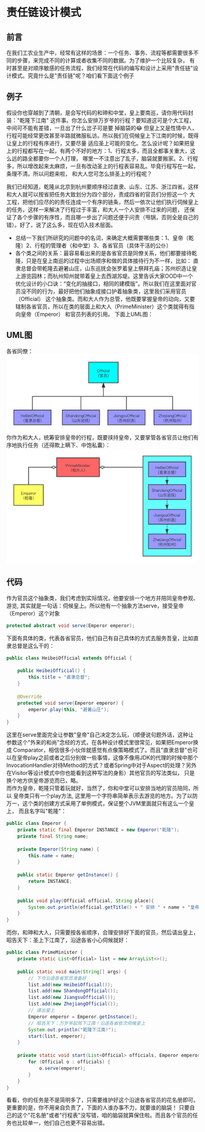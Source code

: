 # 责任链设计模式

## 前言
在我们工农业生产中，经常有这样的场景：一个任务、事务、流程等都需要很多不同的步骤，来完成不同的计算或者收集不同的数据。为了维护一个比较复杂，
有时甚至是对顺序敏感的任务流程，我们经常在代码的编写和设计上采用"责任链"设计模式。究竟什么是"责任链"呢？咱们看下面这个例子

## 例子
假设你也穿越到了清朝，是会写代码的和珅和中堂，皇上要南巡，请你用代码封装："乾隆下江南" 这件事。你怎么安排万岁爷的行程？要知道这可是个大工程，
中间可不能有差错，一旦出了什么岔子可是要
掉脑袋的😂 但皇上又是性情中人，行程可能经常更改甚至半路就微服私访。所以我们在伺候皇上下江南的时候，既得让皇上的行程有序进行，又要尽量
适应圣上可能的变化。怎么设计呢？如果把皇上的行程都写在一起，有两个不好的地方：1、行程太多，而且全都事关重大，这么远的路全都要你一个人打理，
哪里一不注意出了乱子，脑袋就要搬家。2、行程多，所以增改起来太麻烦，一旦有改动圣上的行程表容易乱。毕竟行程写在一起，条理不清。所以问题来啦，
和大人您可怎么排圣上的行程呢？  

我们已经知道，乾隆从北京到杭州要顺序经过直隶、山东、江苏、浙江四省。这样和大人就可以按省把任务大致划分为四个部分，责成四省的官员们分担这一个
大工程，把他们应尽的的责任连成一个有序的链条，然后一依次让他们执行伺候皇上的任务，这样一来解决了行程过于丰富，和大人一个人安排不过来的问题，
还保证了各个步骤的有序性，而且哪一步出了问题还便于问责（甩锅，否则全是自己的错）。好了，说了这么多，现在切入技术层面。  

- 总结一下我们所研究的问题中的名词，来确定大概需要哪些类：1、皇帝（乾隆）2、行程的管理者（和中堂）3、各省官员（具体干活的公仆）
- 各个类之间的关系：最容易看出来的是各省官员是同僚关系，他们都要接待乾隆，只是在皇上南巡的过程中出场顺序和做的具体接待行为不一样，比如：
直隶总督会带乾隆去避暑山庄，山东巡抚会张罗着皇上祭拜孔庙；苏州织造让皇上游览园林；而杭州知州就带着皇上去西湖苏堤。这里告诉大家OOD中一个
优化设计的小口诀：“变化的抽接口，相同的建模版”。所以我们在这里面对官员没不同的行为，最好把他们抽象成接口护着抽象类，这里我们采用官员（Official）
这个抽象类。而和大人作为总管，他既要掌握皇帝的动向，又要辖制各省官员，所以在类的层面上和大人（PrimeMinister）这个类就得有指向皇帝（Emperor）
和官员列表的引用。 下面上UML图：  

## UML图
各省同僚：  
![](images/Officials.png "")  
你作为和大人，统筹安排皇帝的行程，既要挟持皇帝，又要掌管各省官员让他们有序地执行任务（还得欺上瞒下、中饱私囊）：  
![](images/Relations.png "")  

## 代码
作为官员这个抽象类，我们考虑到实际情况，他要安排一个地方并陪同皇帝参观、游览, 其实就是一句话：伺候皇上。所以他有一个抽象方法serve，接受皇帝
（Emperor）这个对象
```java
protected abstract void serve(Emperor emperor);
```
下面有具体的类，代表各省官员，他们自己有自己具体的方式去服务吾皇，比如直隶总督是这么干的：
```java
public class HeibeiOfficial extends Official {

    public HeibeiOfficial() { 
        this.title = "直隶总督";
    }

    @Override
    protected void serve(Emperor emperor) {
        emperor.play(this, "避暑山庄");
    }
}
```
这里在serve里面完全让参数"皇帝"自己决定怎么玩，（顺便说句题外话，这种让参数这个"外来的和尚"念经的方式，在各种设计模式里很常见，如果把Emperor换成
Comparator，相信很多小伙伴就感觉有点像策略模式了。而且"直隶总督"也可以在皇帝play之前或者之后分别做一些事情，这像不像用JDK的代理的时候中那个
InvocationHandler对待Method的方式？或者Spring中对于Aspect的处理？另外在Visitor等设计模式中你也能看到这种写法的身影）其他官员的写法类似，
只是换个地方供皇帝游览而已，略。  
而作为皇帝，乾隆只管着玩就好，当然了，你和中堂可以安排当地的官员陪同，所以
皇帝类只有一个play方法, 这里用一个字符串简单表示去游览的地方。为了以防万一，这个类的创建方式采用了单例模式，保证整个JVM里面就只有这么一个皇上，
而且名字叫"乾隆"：
```java
public class Emperor {
    private static final Emperor INSTANCE = new Emperor("乾隆");
    private final String name;
    
    private Emperor(String name) {
        this.name = name;
    }
    
    public static Emperor getInstance() {
        return INSTANCE;
    }
    
    public void play(Official official, String place){
        System.out.println(official.getTitle() + " 安排 " + name + "皇帝游览了: " + place);
    }
}
```
而你，和珅和大人，只需要按各省顺序，合理安排好下面的官员，然后请出皇上，昭告天下：圣上下江南了，沿途各省小心伺候就好：
```java
public class PrimeMinister {
    private static List<Official> list = new ArrayList<>();
    
    public static void main(String[] args) {
        // 下令沿途各省官员准备好
        list.add(new HeibeiOfficial());
        list.add(new ShandongOfficial());
        list.add(new JiangsuOfficial());
        list.add(new ZhejiangOfficial());
        // 请出皇上
        Emperor emperor = Emperor.getInstance();
        // 昭告天下：万岁爷起驾下江南！沿途各省依次伺候圣上
        System.out.println("乾隆下江南!");
        start(list, emperor);
    }
    
    private static void start(List<Official> officials, Emperor emperor) {
        for (Official o : officials) {
            o.serve(emperor);
        }
    }
}
```
看看，你的任务是不是简明多了，只需要维护好这个沿途各省官员的花名册即可。更重要的是，你不用亲自负责了，下面的人谁办事不力，就要谁的脑袋！
只要自己的这个"花名册"或者"行程表"没写错，咱的脑袋就算保住啦。而且各个官员的任务也比较单一，他们自己也更不容易出错。